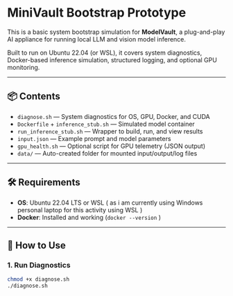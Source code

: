 # MiniVault Bootstrap Prototype

This is a basic system bootstrap simulation for **ModelVault**, a plug-and-play AI appliance for running local LLM and vision model inference.

Built to run on Ubuntu 22.04 (or WSL), it covers system diagnostics, Docker-based inference simulation, structured logging, and optional GPU monitoring.

---

## 📦 Contents

- `diagnose.sh` — System diagnostics for OS, GPU, Docker, and CUDA
- `Dockerfile` + `inference_stub.sh` — Simulated model container
- `run_inference_stub.sh` — Wrapper to build, run, and view results
- `input.json` — Example prompt and model parameters
- `gpu_health.sh` — Optional script for GPU telemetry (JSON output)
- `data/` — Auto-created folder for mounted input/output/log files

---

## 🛠️ Requirements

- **OS**: Ubuntu 22.04 LTS or WSL ( as i am currently using Windows personal laptop for this activity using WSL )
- **Docker**: Installed and working (`docker --version` )


---

## 🚀 How to Use

### 1. Run Diagnostics

```bash
chmod +x diagnose.sh
./diagnose.sh

